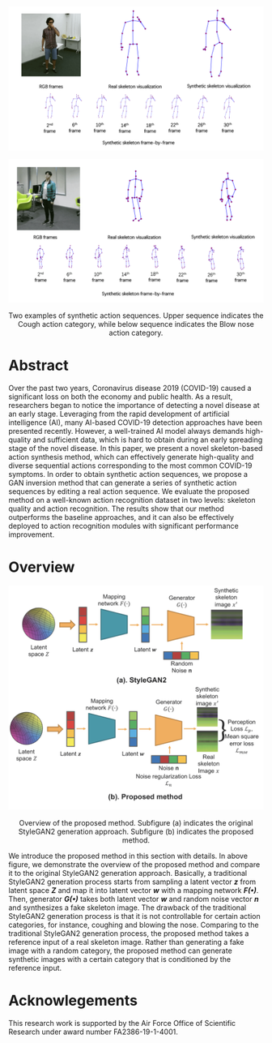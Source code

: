 ![Image](resources/fig2.gif)

![Image](resources/fig3.gif)
<p align="center">
Two examples of synthetic action sequences. Upper sequence indicates the Cough action category, while below sequence indicates the Blow nose action category.
</p>


# Abstract

Over the past two years, Coronavirus disease 2019 (COVID-19) caused a significant loss on both the economy and public health. As a result, researchers began to notice the importance of detecting a novel disease at an early stage. Leveraging from the rapid development of artificial intelligence (AI), many AI-based COVID-19 detection approaches have been presented recently. However, a well-trained AI model always demands high-quality and sufficient data, which is hard to obtain during an early spreading stage of the novel disease. In this paper, we present a novel skeleton-based action synthesis method, which can effectively generate high-quality and diverse sequential actions corresponding to the most common COVID-19 symptoms. In order to obtain synthetic action sequences, we propose a GAN inversion method that can generate a series of synthetic action sequences by editing a real action sequence. We evaluate the proposed method on a well-known action recognition dataset in two levels: skeleton quality and action recognition.  The results show that our method outperforms the baseline approaches, and it can also be effectively deployed to action recognition modules with significant performance improvement. 

# Overview

![Image](resources/fig1.png)
<p align="center">
Overview of the proposed method. Subfigure (a) indicates the original StyleGAN2 generation approach. Subfigure (b) indicates the proposed method.
</p>


We introduce the proposed method in this section with details. In above figure, we demonstrate the overview of the proposed method and compare it to the original StyleGAN2 generation approach. Basically, a traditional StyleGAN2 generation process starts from sampling a latent vector ***z*** from latent space ***Z*** and map it into latent vector ***w*** with a mapping network ***F(•)***. Then, generator ***G(•)*** takes both latent vector ***w*** and random noise vector ***n*** and synthesizes a fake skeleton image. The drawback of the traditional StyleGAN2 generation process is that it is not controllable for certain action categories, for instance, coughing and blowing the nose. Comparing to the traditional StyleGAN2 generation process, the proposed method takes a reference input of a real skeleton image. Rather than generating a fake image with a random category, the proposed method can generate synthetic images with a certain category that is conditioned by the reference input.

# Acknowlegements
This research work is supported by the Air Force Office of Scientific Research under award number FA2386-19-1-4001.  
